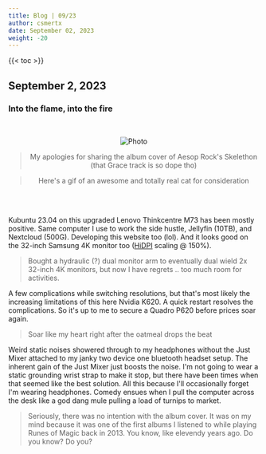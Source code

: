 ```yaml
---
title: Blog | 09/23
author: csmertx
date: September 02, 2023
weight: -20
---
```


<!--more-->

{{< toc >}}

## September 2, 2023
### Into the flame, into the fire

<br />
<div style="text-align: center;">

![Photo](https://i.imgur.com/45XkGLD.gif "Salem Saberhagen of hit TV show Sabrina the Teenage Witch whipping up something special in his cauldron")
> My apologies for sharing the album cover of Aesop Rock's Skelethon (that Grace track is so dope tho)

> Here's a gif of an awesome and totally real cat for consideration

<br />

</div><br />

Kubuntu 23.04 on this upgraded Lenovo Thinkcentre M73 has been mostly positive. Same computer I use to work the side hustle, Jellyfin (10TB), and Nextcloud (500G). Developing this website too (lol). And it looks good on the 32-inch Samsung 4K monitor too ([HiDPI](https://wiki.archlinux.org/title/HiDPI) scaling @ 150%).

> Bought a hydraulic (?) dual monitor arm to eventually dual wield 2x 32-inch 4K monitors, but now I have regrets .. too much room for activities.

A few complications while switching resolutions, but that's most likely the increasing limitations of this here Nvidia K620. A quick restart resolves the complications. So it's up to me to secure a Quadro P620 before prices soar again.

> Soar like my heart right after the oatmeal drops the beat

Weird static noises showered through to my headphones without the Just Mixer attached to my janky two device one bluetooth headset setup. The inherent gain of the Just Mixer just boosts the noise. I'm not going to wear a static grounding wrist strap to make it stop, but there have been times when that seemed like the best solution. All this because I'll occasionally forget I'm wearing headphones. Comedy ensues when I pull the computer across the desk like a god dang mule pulling a load of turnips to market.

> Seriously, there was no intention with the album cover. It was on my mind because it was one of the first albums I listened to while playing Runes of Magic back in 2013. You know, like elevendy years ago. Do you know? Do you?

<br />